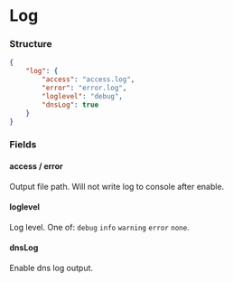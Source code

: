 # Log

### Structure

```json
{
    "log": {
        "access": "access.log",
        "error": "error.log",
        "loglevel": "debug",
        "dnsLog": true
    }
}
```

### Fields

#### access / error

Output file path. Will not write log to console after enable.

#### loglevel

Log level. One of: `debug`  `info`  `warning`  `error`  `none`.

#### dnsLog

Enable dns log output.